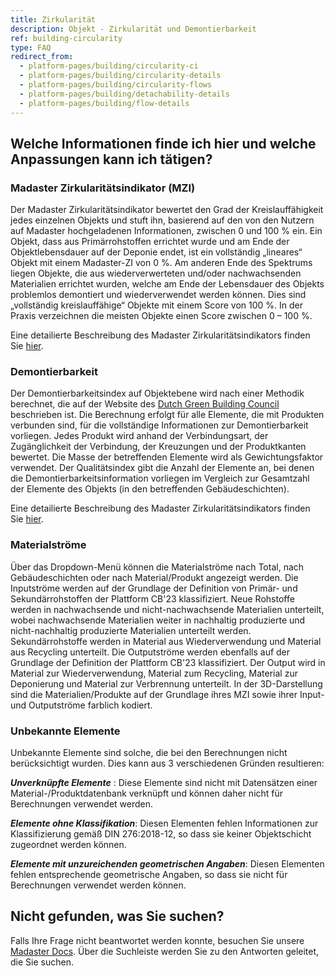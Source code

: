 ```yaml
---
title: Zirkularität 
description: Objekt - Zirkularität und Demontierbarkeit
ref: building-circularity
type: FAQ
redirect_from:
  - platform-pages/building/circularity-ci
  - platform-pages/building/circularity-details
  - platform-pages/building/circularity-flows
  - platform-pages/building/detachability-details
  - platform-pages/building/flow-details
---
```


## Welche Informationen finde ich hier und welche Anpassungen kann ich tätigen?

### Madaster Zirkularitätsindikator (MZI)
Der Madaster Zirkularitätsindikator bewertet den Grad der Kreislauffähigkeit jedes einzelnen Objekts und stuft ihn, basierend auf den von den Nutzern auf Madaster hochgeladenen Informationen, zwischen 0 und 100 % ein. Ein Objekt, dass aus Primärrohstoffen errichtet wurde und am Ende der Objektlebensdauer auf der Deponie endet, ist ein vollständig „lineares“ Objekt mit einem Madaster-ZI von 0 %. Am anderen Ende des Spektrums liegen Objekte, die aus wiederverwerteten und/oder nachwachsenden Materialien errichtet wurden, welche am Ende der Lebensdauer des Objekts problemlos demontiert und wiederverwendet werden können. Dies sind „vollständig kreislauffähige“ Objekte mit einem Score von 100 %. In der Praxis verzeichnen die meisten Objekte einen Score zwischen 0 – 100 %.

Eine detailierte Beschreibung des Madaster Zirkularitätsindikators finden Sie <a href="/at/de/knowledge-base/calculations#madaster-zirkularit%C3%A4tsindikator-mzi" target="_blank">hier</a>.

### Demontierbarkeit
Der Demontierbarkeitsindex auf Objektebene wird nach einer Methodik berechnet, die auf der Website des <a href="https://www.dgbc.nl/publicaties/circular-buildings-een-meetmethodiek-voor-losmaakbaarheid-v11-26">Dutch Green Building Council</a> beschrieben ist.
Die Berechnung erfolgt für alle Elemente, die mit Produkten verbunden sind, für die vollständige Informationen zur Demontierbarkeit vorliegen. Jedes Produkt wird anhand der Verbindungsart, der Zugänglichkeit der Verbindung, der Kreuzungen und der Produktkanten bewertet. Die Masse der betreffenden Elemente wird als Gewichtungsfaktor verwendet.
Der Qualitätsindex gibt die Anzahl der Elemente an, bei denen die Demontierbarkeitsinformation vorliegen im Vergleich zur Gesamtzahl der Elemente des Objekts (in den betreffenden Gebäudeschichten). 

Eine detailierte Beschreibung des Madaster Zirkularitätsindikators finden Sie <a href="/at/de/knowledge-base/calculations#demontierbarkeit-detachability" target="_blank">hier</a>.

### Materialströme
Über das Dropdown-Menü können die Materialströme nach Total, nach Gebäudeschichten oder nach Material/Produkt angezeigt werden. Die Inputströme werden auf der Grundlage der Definition von Primär- und Sekundärrohstoffen der Plattform CB'23 klassifiziert. Neue Rohstoffe werden in nachwachsende und nicht-nachwachsende Materialien unterteilt, wobei nachwachsende Materialien weiter in nachhaltig produzierte und nicht-nachhaltig produzierte Materialien unterteilt werden. Sekundärrohstoffe werden in Material aus Wiederverwendung und Material aus Recycling unterteilt. Die Outputströme werden ebenfalls auf der Grundlage der Definition der Plattform CB'23 klassifiziert. Der Output wird in Material zur Wiederverwendung, Material zum Recycling, Material zur Deponierung und Material zur Verbrennung unterteilt. In der 3D-Darstellung sind die Materialien/Produkte auf der Grundlage ihres MZI sowie ihrer Input- und Outputströme farblich kodiert.

### Unbekannte Elemente
Unbekannte Elemente sind solche, die bei den Berechnungen nicht berücksichtigt wurden. Dies kann aus 3 verschiedenen Gründen resultieren:

__*Unverknüpfte Elemente*__ : Diese Elemente sind nicht mit Datensätzen einer Material-/Produktdatenbank verknüpft und können daher nicht für Berechnungen verwendet werden.

__*Elemente ohne Klassifikation*__: Diesen Elementen fehlen Informationen zur Klassifizierung gemäß DIN 276:2018-12, so dass sie keiner Objektschicht zugeordnet werden können.

__*Elemente mit unzureichenden geometrischen Angaben*__: Diesen Elementen fehlen entsprechende geometrische Angaben, so dass sie nicht für Berechnungen verwendet werden können.

## Nicht gefunden, was Sie suchen?
Falls Ihre Frage nicht beantwortet werden konnte, besuchen Sie unsere <a href="/at/de/" target="_blank">Madaster Docs</a>. Über die Suchleiste werden Sie zu den Antworten geleitet, die Sie suchen.